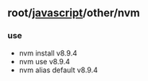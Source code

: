 ## root/[javascript](../README.md)/other/nvm
### use
* nvm install v8.9.4
* nvm use v8.9.4
* nvm alias default v8.9.4